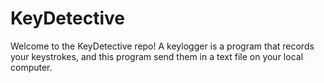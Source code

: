# KeyDetective

Welcome to the KeyDetective repo! A keylogger is a program that records your keystrokes, and this program send them in a text file on your local computer.
